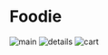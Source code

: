 # Foodie

![main](https://user-images.githubusercontent.com/48752942/147383549-a87df6a0-3a70-4c41-b34c-013a655f08a8.jpg)  ![details](https://user-images.githubusercontent.com/48752942/147383543-326fc984-cde9-4e7b-ad3a-8aa91be6fd57.jpg) ![cart](https://user-images.githubusercontent.com/48752942/147383544-fef3c964-d71f-45f5-a608-0f3ee86f84a2.jpg)


